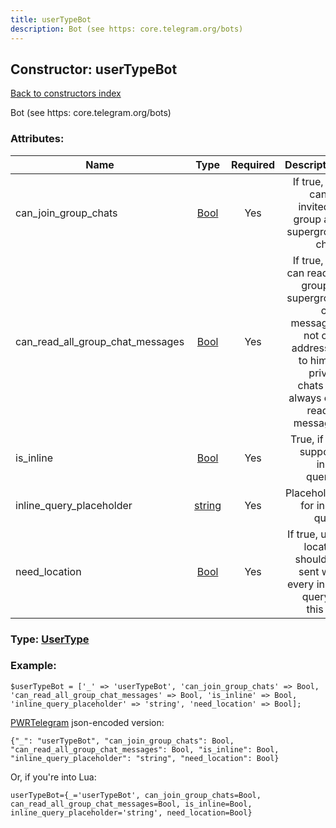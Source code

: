 ```yaml
---
title: userTypeBot
description: Bot (see https: core.telegram.org/bots)
---
```

## Constructor: userTypeBot  
[Back to constructors index](index.md)



Bot (see https: core.telegram.org/bots)

### Attributes:

| Name     |    Type       | Required | Description |
|----------|:-------------:|:--------:|------------:|
|can\_join\_group\_chats|[Bool](../types/Bool.md) | Yes|If true, bot can be invited to group and supergroup chats|
|can\_read\_all\_group\_chat\_messages|[Bool](../types/Bool.md) | Yes|If true, bot can read all group or supergroup chat messages, not only addressed to him. In private chats bot always can read all messages|
|is\_inline|[Bool](../types/Bool.md) | Yes|True, if bot supports inline queries|
|inline\_query\_placeholder|[string](../types/string.md) | Yes|Placeholder for inline query|
|need\_location|[Bool](../types/Bool.md) | Yes|If true, user location should be sent with every inline query to this bot|



### Type: [UserType](../types/UserType.md)


### Example:

```
$userTypeBot = ['_' => 'userTypeBot', 'can_join_group_chats' => Bool, 'can_read_all_group_chat_messages' => Bool, 'is_inline' => Bool, 'inline_query_placeholder' => 'string', 'need_location' => Bool];
```  

[PWRTelegram](https://pwrtelegram.xyz) json-encoded version:

```
{"_": "userTypeBot", "can_join_group_chats": Bool, "can_read_all_group_chat_messages": Bool, "is_inline": Bool, "inline_query_placeholder": "string", "need_location": Bool}
```


Or, if you're into Lua:  


```
userTypeBot={_='userTypeBot', can_join_group_chats=Bool, can_read_all_group_chat_messages=Bool, is_inline=Bool, inline_query_placeholder='string', need_location=Bool}

```


